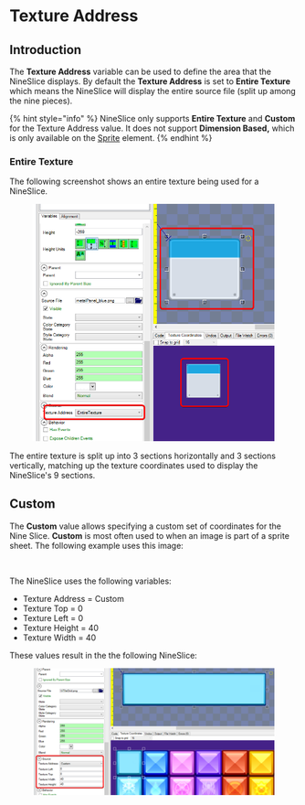 # Texture Address

## Introduction

The **Texture Address** variable can be used to define the area that the NineSlice displays. By default the **Texture Address** is set to **Entire Texture** which means the NineSlice will display the entire source file (split up among the nine pieces).

{% hint style="info" %}
NineSlice only supports **Entire Texture** and **Custom** for the Texture Address value. It does not support **Dimension Based,** which is only available on the [Sprite](../sprite/) element.
{% endhint %}

### Entire Texture

The following screenshot shows an entire texture being used for a NineSlice.

<figure><img src="../../../.gitbook/assets/image (1) (1) (1) (1) (1) (1) (1) (1) (1) (1) (1) (1) (1) (1) (1) (1) (1) (1) (1) (1) (1) (1) (1) (1) (1) (1) (1) (1) (1) (1) (1) (1) (1) (1) (1) (1) (1) (1) (1) (1) (1) (1) (1).png" alt=""><figcaption></figcaption></figure>

The entire texture is split up into 3 sections horizontally and 3 sections vertically, matching up the texture coordinates used to display the NineSlice's 9 sections.

## Custom

The **Custom** value allows specifying a custom set of coordinates for the Nine Slice. **Custom** is most often used to when an image is part of a sprite sheet. The following example uses this image:

<figure><img src="../../../.gitbook/assets/UiTileGrid.png" alt=""><figcaption></figcaption></figure>

The NineSlice uses the following variables:

* Texture Address = Custom
* Texture Top = 0
* Texture Left = 0
* Texture Height = 40
* Texture Width = 40

These values result in the the following NineSlice:

<figure><img src="../../../.gitbook/assets/image (1) (1) (1) (1) (1) (1) (1) (1) (1) (1) (1) (1) (1) (1) (1) (1) (1) (1) (1) (1) (1) (1) (1) (1) (1) (1) (1) (1) (1) (1) (1) (1) (1) (1) (1) (1) (1) (1) (1) (1) (1) (1).png" alt=""><figcaption></figcaption></figure>

